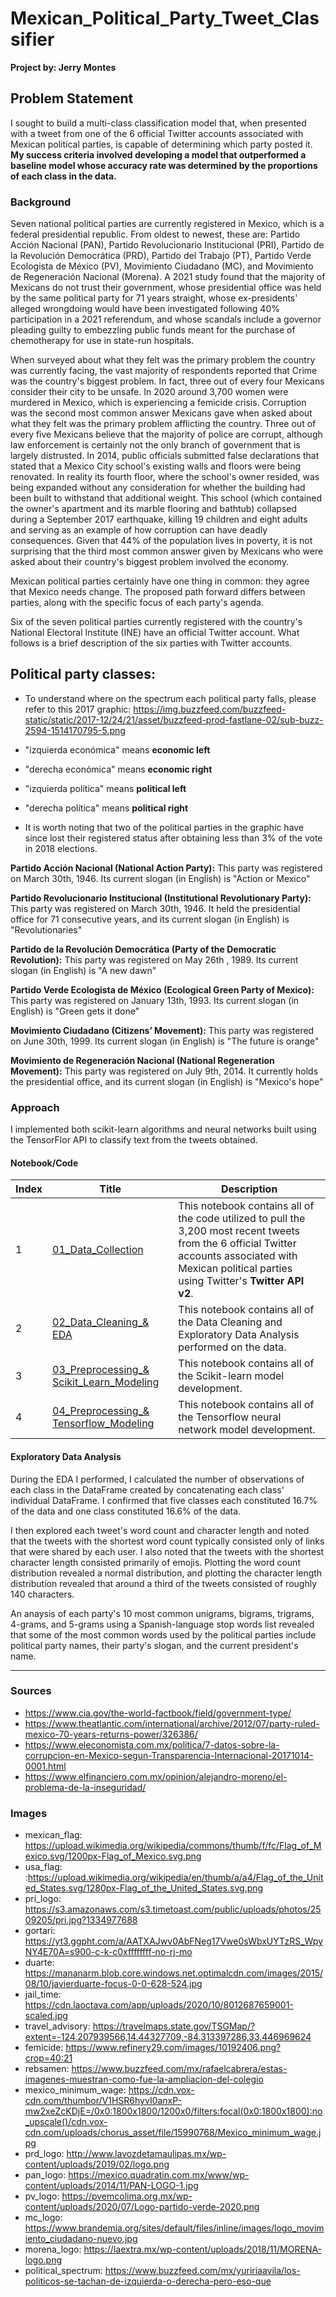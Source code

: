 # Mexican_Political_Party_Tweet_Classifier
**Project by: Jerry Montes**

## Problem Statement

I sought to build a multi-class classification model that, when presented with a tweet from one of the 6 official Twitter accounts associated with Mexican political parties, is capable of determining which party posted it.  **My success criteria involved developing a model that outperformed a baseline model whose accuracy rate was determined by the proportions of each class in the data.**

### Background

Seven national political parties are currently registered in Mexico, which is a federal presidential republic.  From oldest to newest, these are: Partido Acción Nacional (PAN), Partido Revolucionario Institucional (PRI), Partido de la Revolución Democrática (PRD), Partido del Trabajo (PT), Partido Verde Ecologista de México (PV), Movimiento Ciudadano (MC), and Movimiento de Regeneración Nacional (Morena).  A 2021 study found that the majority of Mexicans do not trust their government, whose presidential office was held by the same political party for 71 years straight, whose ex-presidents' alleged wrongdoing would have been investigated following 40% participation in a 2021 referendum, and whose scandals include a governor pleading guilty to embezzling public funds meant for the purchase of chemotherapy for use in state-run hospitals.

When surveyed about what they felt was the primary problem the country was currently facing, the vast majority of respondents reported that Crime was the country's biggest problem.  In fact, three out of every four Mexicans consider their city to be unsafe.  In 2020 around 3,700 women were murdered in Mexico, which is experiencing a femicide crisis.  Corruption was the second most common answer Mexicans gave when asked about what they felt was the primary problem afflicting the country.  Three out of every five Mexicans believe that the majority of police are corrupt, although law enforcement is certainly not the only branch of government that is largely distrusted.  In 2014, public officials submitted false declarations that stated that a Mexico City school's existing walls and floors were being renovated.  In reality its fourth floor, where the school's owner resided, was being expanded without any consideration for whether the building had been built to withstand that additional weight.  This school (which contained the owner's apartment and its marble flooring and bathtub) collapsed during a September 2017 earthquake, killing 19 children and eight adults and serving as an example of how corruption can have deadly consequences.  Given that 44% of the population lives in poverty, it is not surprising that the third most common answer given by Mexicans who were asked about their country's biggest problem involved the economy.  

Mexican political parties certainly have one thing in common: they agree that Mexico needs change.  The proposed path forward differs between parties, along with the specific focus of each party's agenda.  

Six of the seven political parties currently registered with the country's National Electoral Institute (INE) have an official Twitter account.  What follows is a brief description of the six parties with Twitter accounts.
  

## Political party classes:

- To understand where on the spectrum each political party falls, please refer to this 2017 graphic: https://img.buzzfeed.com/buzzfeed-static/static/2017-12/24/21/asset/buzzfeed-prod-fastlane-02/sub-buzz-2594-1514170795-5.png
- "izquierda económica" means **economic left**
- "derecha económica" means **economic right**
- "izquierda política" means **political left**
- "derecha política" means **political right**

- It is worth noting that two of the political parties in the graphic have since lost their registered status after obtaining less than 3% of the vote in 2018 elections. 

**Partido Acción Nacional (National Action Party):** 
This party was registered on March 30th, 1946.  Its current slogan (in English) is "Action or Mexico"

**Partido Revolucionario Institucional (Institutional Revolutionary Party):**
This party was registered on March 30th, 1946.  It held the presidential office for 71 consecutive years, and its current slogan (in English) is "Revolutionaries"

**Partido de la Revolución Democrática (Party of the Democratic Revolution):**
This party was registered on May 26th , 1989.  Its current slogan (in English) is "A new dawn"

**Partido Verde Ecologista de México (Ecological Green Party of Mexico):** 
This party was registered on January 13th, 1993.  Its current slogan (in English) is "Green gets it done"

**Movimiento Ciudadano (Citizens’ Movement):**
This party was registered on June 30th, 1999.  Its current slogan (in English) is "The future is orange"

**Movimiento de Regeneración Nacional (National Regeneration Movement):**
This party was registered on July 9th, 2014.  It currently holds the presidential office, and its current slogan (in English) is "Mexico's hope"


### Approach

I implemented both scikit-learn algorithms and neural networks built using the TensorFlor API to classify text from the tweets obtained.

#### Notebook/Code

|Index|Title|Description|
|---|---|---|
|1|[01_Data_Collection]() | This notebook contains all of the code utilized to pull the 3,200 most recent tweets from the 6 official Twitter accounts associated with Mexican political parties using Twitter's **Twitter API v2**.
|2|[02_Data_Cleaning_& EDA]() | This notebook contains all of the Data Cleaning and Exploratory Data Analysis performed on the data.|
|3|[03_Preprocessing_& Scikit_Learn_Modeling]() | This notebook contains all of the Scikit-learn model development.|
|4|[04_Preprocessing_& Tensorflow_Modeling]() | This notebook contains all of the Tensorflow neural network model development.|

#### Exploratory Data Analysis

During the EDA I performed, I calculated the number of observations of each class in the DataFrame created by concatenating each class' individual DataFrame.  I confirmed that five classes each constituted 16.7% of the data and one class constituted 16.6% of the data.

I then explored each tweet's word count and character length and noted that the tweets with the shortest word count typically consisted only of links that were shared by each user.  I also noted that the tweets with the shortest character length consisted primarily of emojis.  Plotting the word count distribution revealed a normal distribution, and plotting the character length distribution revealed that around a third of the tweets consisted of roughly 140 characters. 

An anaysis of each party's 10 most common unigrams, bigrams, trigrams, 4-grams, and 5-grams using a Spanish-language stop words list revealed that some of the most common words used by the political parties include political party names, their party's slogan, and the current president's name.


__________


### Sources
- https://www.cia.gov/the-world-factbook/field/government-type/
- https://www.theatlantic.com/international/archive/2012/07/party-ruled-mexico-70-years-returns-power/326386/
- https://www.eleconomista.com.mx/politica/7-datos-sobre-la-corrupcion-en-Mexico-segun-Transparencia-Internacional-20171014-0001.html
- https://www.elfinanciero.com.mx/opinion/alejandro-moreno/el-problema-de-la-inseguridad/


### Images

- mexican_flag: https://upload.wikimedia.org/wikipedia/commons/thumb/f/fc/Flag_of_Mexico.svg/1200px-Flag_of_Mexico.svg.png
- usa_flag: :https://upload.wikimedia.org/wikipedia/en/thumb/a/a4/Flag_of_the_United_States.svg/1280px-Flag_of_the_United_States.svg.png
- pri_logo: https://s3.amazonaws.com/s3.timetoast.com/public/uploads/photos/2509205/pri.jpg?1334977688
- gortari: https://yt3.ggpht.com/a/AATXAJwv0AbFNeg17Vwe0sWbxUYTzRS_WpyNY4E70A=s900-c-k-c0xffffffff-no-rj-mo
- duarte: https://mananarm.blob.core.windows.net.optimalcdn.com/images/2015/08/10/javierduarte-focus-0-0-628-524.jpg
- jail_time: https://cdn.laoctava.com/app/uploads/2020/10/8012687659001-scaled.jpg
- travel_advisory: https://travelmaps.state.gov/TSGMap/?extent=-124.207939566,14.44327709,-84.313397286,33.446969624
- femicide: https://www.refinery29.com/images/10192406.png?crop=40:21
- rebsamen: https://www.buzzfeed.com/mx/rafaelcabrera/estas-imagenes-muestran-como-fue-la-ampliacion-del-colegio
- mexico_minimum_wage: https://cdn.vox-cdn.com/thumbor/V1HSR6hyvI0anxP-mw2xeZcKDjE=/0x0:1800x1800/1200x0/filters:focal(0x0:1800x1800):no_upscale()/cdn.vox-cdn.com/uploads/chorus_asset/file/15990768/Mexico_minimum_wage.jpg
- prd_logo: http://www.lavozdetamaulipas.mx/wp-content/uploads/2019/02/logo.png
- pan_logo: https://mexico.quadratin.com.mx/www/wp-content/uploads/2014/11/PAN-LOGO-1.jpg
- pv_logo: https://pvemcolima.org.mx/wp-content/uploads/2020/07/Logo-partido-verde-2020.png
- mc_logo: https://www.brandemia.org/sites/default/files/inline/images/logo_movimiento_ciudadano-nuevo.jpg
- morena_logo: https://laextra.mx/wp-content/uploads/2018/11/MORENA-logo.png
- political_spectrum: https://www.buzzfeed.com/mx/yuririaavila/los-politicos-se-tachan-de-izquierda-o-derecha-pero-eso-que